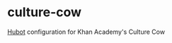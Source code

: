 culture-cow
===========

<a href="http://hubot.github.com/">Hubot</a> configuration for Khan Academy's Culture Cow

